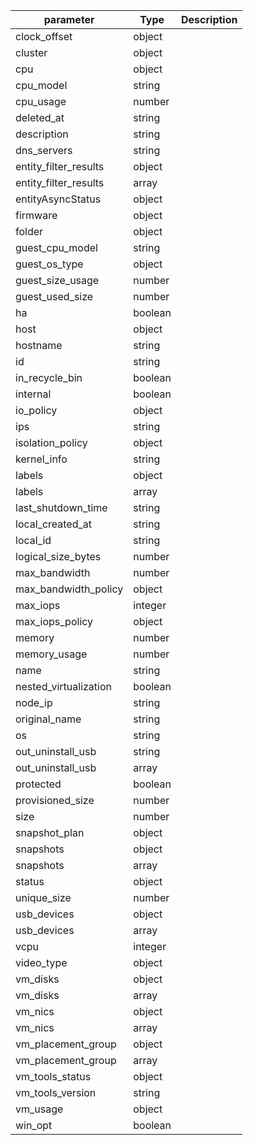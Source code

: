 | parameter | Type | Description |
| ----------- | ----------- |----------- |
| clock_offset  |  object  |    |
| cluster  |  object  |    |
| cpu  |  object  |    |
| cpu_model  |  string  |    |
| cpu_usage  |  number  |    |
| deleted_at  |  string  |    |
| description  |  string  |    |
| dns_servers  |  string  |    |
| entity_filter_results  |  object  |    |
| entity_filter_results  |  array  |    |
| entityAsyncStatus  |  object  |    |
| firmware  |  object  |    |
| folder  |  object  |    |
| guest_cpu_model  |  string  |    |
| guest_os_type  |  object  |    |
| guest_size_usage  |  number  |    |
| guest_used_size  |  number  |    |
| ha  |  boolean  |    |
| host  |  object  |    |
| hostname  |  string  |    |
| id  |  string  |    |
| in_recycle_bin  |  boolean  |    |
| internal  |  boolean  |    |
| io_policy  |  object  |    |
| ips  |  string  |    |
| isolation_policy  |  object  |    |
| kernel_info  |  string  |    |
| labels  |  object  |    |
| labels  |  array  |    |
| last_shutdown_time  |  string  |    |
| local_created_at  |  string  |    |
| local_id  |  string  |    |
| logical_size_bytes  |  number  |    |
| max_bandwidth  |  number  |    |
| max_bandwidth_policy  |  object  |    |
| max_iops  |  integer  |    |
| max_iops_policy  |  object  |    |
| memory  |  number  |    |
| memory_usage  |  number  |    |
| name  |  string  |    |
| nested_virtualization  |  boolean  |    |
| node_ip  |  string  |    |
| original_name  |  string  |    |
| os  |  string  |    |
| out_uninstall_usb  |  string  |    |
| out_uninstall_usb  |  array  |    |
| protected  |  boolean  |    |
| provisioned_size  |  number  |    |
| size  |  number  |    |
| snapshot_plan  |  object  |    |
| snapshots  |  object  |    |
| snapshots  |  array  |    |
| status  |  object  |    |
| unique_size  |  number  |    |
| usb_devices  |  object  |    |
| usb_devices  |  array  |    |
| vcpu  |  integer  |    |
| video_type  |  object  |    |
| vm_disks  |  object  |    |
| vm_disks  |  array  |    |
| vm_nics  |  object  |    |
| vm_nics  |  array  |    |
| vm_placement_group  |  object  |    |
| vm_placement_group  |  array  |    |
| vm_tools_status  |  object  |    |
| vm_tools_version  |  string  |    |
| vm_usage  |  object  |    |
| win_opt  |  boolean  |    |